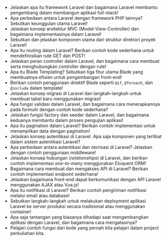 - Jelaskan apa itu framework Laravel dan bagaimana Laravel membantu pengembang dalam membangun aplikasi full-stack!
- Apa perbedaan antara Laravel dengan framework PHP lainnya? Sebutkan keunggulan utama Laravel!
- Jelaskan konsep arsitektur MVC (Model-View-Controller) dan bagaimana implementasinya dalam Laravel!
- Sebutkan dan jelaskan komponen utama dari struktur direktori proyek Laravel!
- Apa itu routing dalam Laravel? Berikan contoh kode sederhana untuk mendefinisikan rute GET dan POST!
- Jelaskan peran controller dalam Laravel, dan bagaimana cara membuat serta menghubungkan controller dengan rute!
- Apa itu Blade Templating? Sebutkan tiga fitur utama Blade yang membuatnya efisien untuk pengembangan front-end!
- Berikan contoh penggunaan direktif Blade seperti `@if`, `@foreach`, dan `@include` dalam template!
- Jelaskan konsep migrasi di Laravel dan langkah-langkah untuk membuat tabel baru menggunakan migrasi!
- Apa fungsi validasi dalam Laravel, dan bagaimana cara menerapkannya pada formulir dengan contoh kode sederhana?
- Jelaskan fungsi factory dan seeder dalam Laravel, dan bagaimana keduanya membantu dalam proses pengujian aplikasi!
- Apa itu pagination dalam Laravel? Berikan contoh implementasi untuk menampilkan data dengan pagination!
- Jelaskan konsep autentikasi di Laravel. Apa saja komponen yang terlibat dalam sistem autentikasi Laravel?
- Apa perbedaan antara autentikasi dan otorisasi di Laravel? Jelaskan dengan contoh penggunaan middleware!
- Jelaskan konsep hubungan (*relationships*) di Laravel, dan berikan contoh implementasi *one-to-many* menggunakan Eloquent ORM!
- Bagaimana cara membuat dan mengakses API di Laravel? Berikan contoh implementasi endpoint sederhana!
- Jelaskan bagaimana front-end dapat berkomunikasi dengan API Laravel menggunakan AJAX atau Vue.js!
- Apa itu notifikasi di Laravel? Berikan contoh pengiriman notifikasi melalui email atau database!
- Sebutkan langkah-langkah untuk melakukan deployment aplikasi Laravel ke server produksi secara tradisional atau menggunakan container!
- Apa saja tantangan yang biasanya dihadapi saat mengembangkan aplikasi dengan Laravel, dan bagaimana cara mengatasinya?
- Pelajari contoh fungsi dari kode yang pernah kita pelajari dalam project perkuliahan kita.